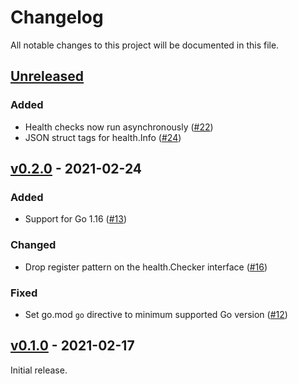 # Changelog

All notable changes to this project will be documented in this file.

## [Unreleased]

<!-- START Unreleased -->

### Added

* Health checks now run asynchronously ([#22](https://github.com/loozhengyuan/grench/pull/22))
* JSON struct tags for health.Info ([#24](https://github.com/loozhengyuan/grench/pull/24))

<!-- END Unreleased -->

## [v0.2.0] - 2021-02-24

<!-- START v0.2.0 -->

### Added

* Support for Go 1.16 ([#13](https://github.com/loozhengyuan/grench/pull/13))

### Changed

* Drop register pattern on the health.Checker interface ([#16](https://github.com/loozhengyuan/grench/pull/16))

### Fixed

* Set go.mod `go` directive to minimum supported Go version ([#12](https://github.com/loozhengyuan/grench/pull/12))

<!-- END v0.2.0 -->

## [v0.1.0] - 2021-02-17

<!-- START v0.1.0 -->

Initial release.

<!-- END v0.1.0 -->

[Unreleased]: https://github.com/loozhengyuan/grench/compare/v0.2.0...HEAD
[v0.2.0]: https://github.com/loozhengyuan/grench/releases/tag/v0.2.0
[v0.1.0]: https://github.com/loozhengyuan/grench/releases/tag/v0.1.0
